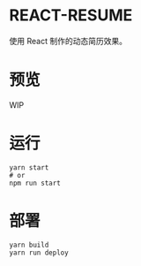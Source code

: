# REACT-RESUME

使用 React 制作的动态简历效果。

# 预览

WIP

# 运行

```shell
yarn start
# or
npm run start
```

# 部署

```shell
yarn build
yarn run deploy
```
